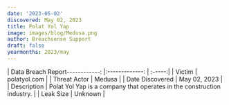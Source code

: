 ```yaml
---
date: '2023-05-02'
discovered: May 02, 2023
title: Polat Yol Yap
image: images/blog/Medusa.png
author: Breachsense Support
draft: false
yearmonths: 2023/may
---
```


| Data Breach Report------------:     |:-------------:    | :-----:|
| Victim      | polatyol.com      | 
| Threat Actor      | Medusa      | 
| Date Discovered      | May 02, 2023      | 
| Description      | Polat Yol Yap is a company that operates in the construction industry.      | 
| Leak Size      | Unknown      | 

